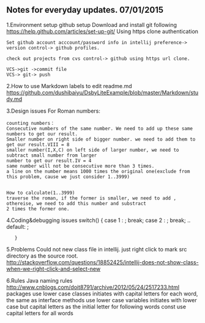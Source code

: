 Notes for everyday updates.
07/01/2015
--------------
  1.Environment setup
    github setup
        Download and install git following
        https://help.github.com/articles/set-up-git/
        Using https clone authentication

    Set github account acccount/password info in intellij preference-> version control-> github profiles.

    check out projects from cvs control-> github using https url clone.

    VCS->git ->commit file
    VCS-> git-> push

  2.How to use Markdown labels to edit readme.md
    https://github.com/dushibaiyu/DsbyLiteExample/blob/master/Markdown/study.md

  3.Design issues
    For Roman numbers:

    counting numbers：
    Consecutive numbers of the same number. We need to add up these same numbers to get our result.
    Smaller number on right side of bigger number. we need to add them to get our result.VIII = 8
    smaller number(I,X,C) on left side of larger number, we need to subtract small number from larger
    number to get our result.IV = 4
    same number will not be consecutive more than 3 times.
    a line on the number means 1000 times the original one(exclude from this problem, cause we just consider 1..3999)


    How to calculate(1..3999)
    traverse the roman, if the former is smaller, we need to add , othereise, we need to add this number and substract
    2 times the former one.

  4.Coding&debugging issues
       switch()
       {
            case 1 : ; break;
            case 2 : ; break;
            ..
            default: ;

       }
  5.Problems
    Could not new class file in intellij. just right click to mark src directory as the source root.
    http://stackoverflow.com/questions/18852425/intellij-does-not-show-class-when-we-right-click-and-select-new

  6.Rules
    Java naming rules
    http://www.cnblogs.com/doit8791/archive/2012/05/24/2517233.html
        packages use lower case
        classes initiates with capital letters for each word, the same as interface
        methods use lower case
        variables initiates with lower case but capital letters as the initial letter for following words
        const use capital letters for all words




